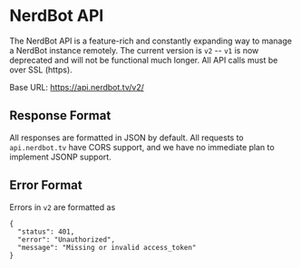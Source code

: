# NerdBot API
The NerdBot API is a feature-rich and constantly expanding way to manage a NerdBot instance remotely. The current version is `v2` -- `v1` is now deprecated and will not be functional much longer. All API calls must be over SSL (https).

Base URL: https://api.nerdbot.tv/v2/

## Response Format
All responses are formatted in JSON by default. All requests to `api.nerdbot.tv` have CORS support, and we have no immediate plan to implement JSONP support.

## Error Format
Errors in `v2` are formatted as

    {
      "status": 401,
      "error": "Unauthorized",
      "message": "Missing or invalid access_token"
    }
